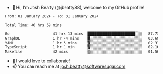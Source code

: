 - 👋 Hi, I’m Josh Beatty (@jbeatty88), welcome to my GitHub profile!

<!--START_SECTION:waka-->

```txt
From: 01 January 2024 - To: 31 January 2024

Total Time: 46 hrs 59 mins

Go                    41 hrs 13 mins  ██████████████████████░░░   87.73 %
GraphQL               1 hr 44 mins    █░░░░░░░░░░░░░░░░░░░░░░░░   03.69 %
YAML                  1 hr 5 mins     ▓░░░░░░░░░░░░░░░░░░░░░░░░   02.33 %
TypeScript            1 hr 1 min      ▓░░░░░░░░░░░░░░░░░░░░░░░░   02.16 %
Makefile              42 mins         ▒░░░░░░░░░░░░░░░░░░░░░░░░   01.50 %
```

<!--END_SECTION:waka-->

- 💞️ I would love to collaborate!
- 📫 You can reach me at josh.beatty@softwaresugar.com

<!---
jbeatty88/jbeatty88 is a ✨ special ✨ repository because its `README.md` (this file) appears on your GitHub profile.
You can click the Preview link to take a look at your changes.
--->
